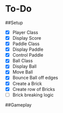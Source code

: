 # To-Do

##Setup
-[x] Player Class
-[x] Display Score 
-[x] Paddle Class 
-[x] Display Paddle
-[x] Control Paddle
-[x] Ball Class 
-[x] Display Ball
-[x] Move Ball
-[x] Bounce Ball off edges
-[x] Create a Brick
-[x] Create row of Bricks
-[ ] Brick breaking logic

##Gameplay